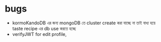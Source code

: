 # bugs

- kormoKandoDB এর জন্য mongoDB তে cluster create করা যাচ্ছে না তাই বাধ্য হয়ে taste recipe এর db use করতে হচ্ছে
- verifyJWT for edit profile,
